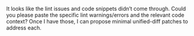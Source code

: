 It looks like the lint issues and code snippets didn’t come through. Could you please paste the specific lint warnings/errors and the relevant code context? Once I have those, I can propose minimal unified-diff patches to address each.